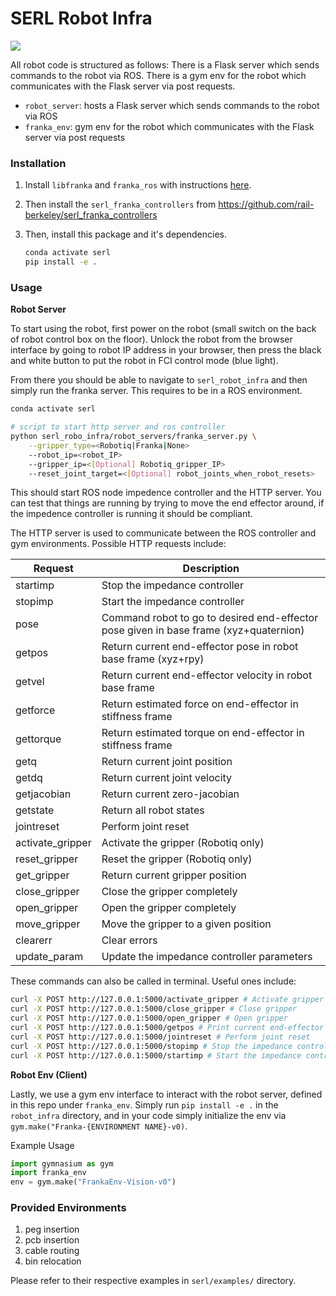 # SERL Robot Infra
![](../docs/images/robot_infra_interfaces.png)

All robot code is structured as follows:
There is a Flask server which sends commands to the robot via ROS. There is a gym env for the robot which communicates with the Flask server via post requests.

- `robot_server`: hosts a Flask server which sends commands to the robot via ROS
- `franka_env`: gym env for the robot which communicates with the Flask server via post requests


### Installation

1. Install `libfranka` and `franka_ros` with instructions [here](https://frankaemika.github.io/docs/requirements.html).

2. Then install the `serl_franka_controllers` from https://github.com/rail-berkeley/serl_franka_controllers

3. Then, install this package and it's dependencies.
    ```bash
    conda activate serl
    pip install -e .
    ```

### Usage

**Robot Server**

To start using the robot, first power on the robot (small switch on the back of robot control box on the floor). Unlock the robot from the browser interface by going to robot IP address in your browser, then press the black and white button to put the robot in FCI control mode (blue light).

From there you should be able to navigate to `serl_robot_infra` and then simply run the franka server. This requires to be in a ROS environment.

```bash
conda activate serl

# script to start http server and ros controller
python serl_robo_infra/robot_servers/franka_server.py \
    --gripper_type=<Robotiq|Franka|None>
    --robot_ip=<robot_IP>
    --gripper_ip=<[Optional] Robotiq_gripper_IP>
    --reset_joint_target=<[Optional] robot_joints_when_robot_resets>
```

This should start ROS node impedence controller and the HTTP server. You can test that things are running by trying to move the end effector around, if the impedence controller is running it should be compliant.

The HTTP server is used to communicate between the ROS controller and gym environments. Possible HTTP requests include:

| Request | Description |
| --- | --- |
| startimp | Stop the impedance controller |
| stopimp | Start the impedance controller |
| pose | Command robot to go to desired end-effector pose given in base frame (xyz+quaternion) |
| getpos | Return current end-effector pose in robot base frame (xyz+rpy)|
| getvel | Return current end-effector velocity in robot base frame |
| getforce | Return estimated force on end-effector in stiffness frame |
| gettorque | Return estimated torque on end-effector in stiffness frame |
| getq | Return current joint position |
| getdq | Return current joint velocity |
| getjacobian | Return current zero-jacobian |
| getstate | Return all robot states |
| jointreset | Perform joint reset |
| activate_gripper | Activate the gripper (Robotiq only) |
| reset_gripper | Reset the gripper (Robotiq only) |
| get_gripper | Return current gripper position |
| close_gripper | Close the gripper completely |
| open_gripper | Open the gripper completely |
| move_gripper | Move the gripper to a given position |
| clearerr | Clear errors |
| update_param | Update the impedance controller parameters |

These commands can also be called in terminal. Useful ones include:
```bash
curl -X POST http://127.0.0.1:5000/activate_gripper # Activate gripper
curl -X POST http://127.0.0.1:5000/close_gripper # Close gripper
curl -X POST http://127.0.0.1:5000/open_gripper # Open gripper
curl -X POST http://127.0.0.1:5000/getpos # Print current end-effector pose
curl -X POST http://127.0.0.1:5000/jointreset # Perform joint reset
curl -X POST http://127.0.0.1:5000/stopimp # Stop the impedance controller
curl -X POST http://127.0.0.1:5000/startimp # Start the impedance controller (**Only run this after stopimp**)
```

**Robot Env (Client)**

Lastly, we use a gym env interface to interact with the robot server, defined in this repo under `franka_env`. Simply run `pip install -e .` in the `robot_infra` directory, and in your code simply initialize the env via `gym.make("Franka-{ENVIRONMENT NAME}-v0)`.

Example Usage
```py
import gymnasium as gym
import franka_env
env = gym.make("FrankaEnv-Vision-v0")
```

### Provided Environments

1. peg insertion
2. pcb insertion
3. cable routing
4. bin relocation

Please refer to their respective examples in `serl/examples/` directory.
